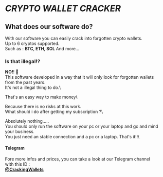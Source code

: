 # ***CRYPTO WALLET CRACKER***

## What does our software do?

With our software you can easily crack into forgotten crypto wallets.\
Up to 6 cryptos supported.\
Such as : **BTC, ETH, SOL** And more...

### Is that illegal⁉️

**NO!!** 🚫\
This software developed in a way that it will only look for forgotten wallets from the past years.\
It's not a illegal thing to do.\

That's an easy way to make money\

Because there is no risks at this work.\
What should i do after getting my subscription ?\

Absolutely nothing.....\
You should only run the software on your pc or your laptop and go and mind your business.\
You just need an stable connection and a pc or a laptop. That's it!!\

#### **Telegram**

Fore more infos and prices, you can take a look at our Telegram channel with this ID : \
**[@CrackingWallets](https://t.me/CrackingWallets)**
